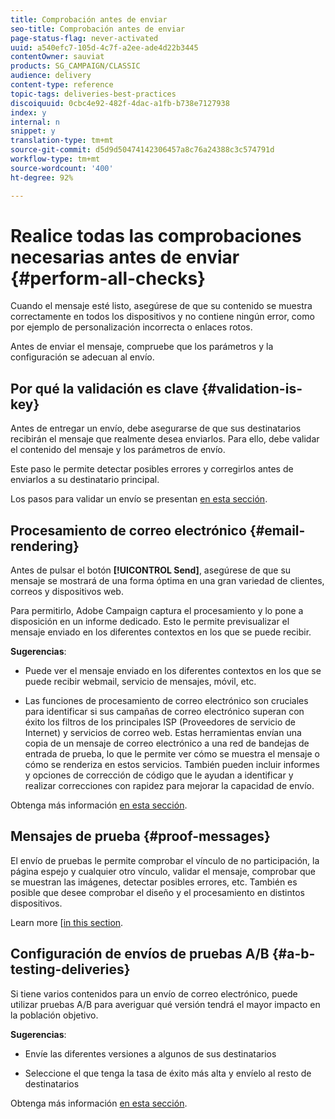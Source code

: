 ```yaml
---
title: Comprobación antes de enviar
seo-title: Comprobación antes de enviar
page-status-flag: never-activated
uuid: a540efc7-105d-4c7f-a2ee-ade4d22b3445
contentOwner: sauviat
products: SG_CAMPAIGN/CLASSIC
audience: delivery
content-type: reference
topic-tags: deliveries-best-practices
discoiquuid: 0cbc4e92-482f-4dac-a1fb-b738e7127938
index: y
internal: n
snippet: y
translation-type: tm+mt
source-git-commit: d5d9d50474142306457a8c76a24388c3c574791d
workflow-type: tm+mt
source-wordcount: '400'
ht-degree: 92%

---
```



# Realice todas las comprobaciones necesarias antes de enviar {#perform-all-checks}

Cuando el mensaje esté listo, asegúrese de que su contenido se muestra correctamente en todos los dispositivos y no contiene ningún error, como por ejemplo de personalización incorrecta o enlaces rotos.

Antes de enviar el mensaje, compruebe que los parámetros y la configuración se adecuan al envío.

## Por qué la validación es clave {#validation-is-key}

Antes de entregar un envío, debe asegurarse de que sus destinatarios recibirán el mensaje que realmente desea enviarlos. Para ello, debe validar el contenido del mensaje y los parámetros de envío.

Este paso le permite detectar posibles errores y corregirlos antes de enviarlos a su destinatario principal.

Los pasos para validar un envío se presentan [en esta sección](../../sending/using/get-started-sending-messages.md#prepare-test-send).

## Procesamiento de correo electrónico {#email-rendering}

Antes de pulsar el botón **[!UICONTROL Send]**, asegúrese de que su mensaje se mostrará de una forma óptima en una gran variedad de clientes, correos y dispositivos web.

Para permitirlo, Adobe Campaign captura el procesamiento y lo pone a disposición en un informe dedicado. Esto le permite previsualizar el mensaje enviado en los diferentes contextos en los que se puede recibir.

**Sugerencias**:

* Puede ver el mensaje enviado en los diferentes contextos en los que se puede recibir webmail, servicio de mensajes, móvil, etc.

* Las funciones de procesamiento de correo electrónico son cruciales para identificar si sus campañas de correo electrónico superan con éxito los filtros de los principales ISP (Proveedores de servicio de Internet) y servicios de correo web. Estas herramientas envían una copia de un mensaje de correo electrónico a una red de bandejas de entrada de prueba, lo que le permite ver cómo se muestra el mensaje o cómo se renderiza en estos servicios. También pueden incluir informes y opciones de corrección de código que le ayudan a identificar y realizar correcciones con rapidez para mejorar la capacidad de envío.

Obtenga más información [en esta sección](../../sending/using/email-rendering.md).

## Mensajes de prueba {#proof-messages}

El envío de pruebas le permite comprobar el vínculo de no participación, la página espejo y cualquier otro vínculo, validar el mensaje, comprobar que se muestran las imágenes, detectar posibles errores, etc. También es posible que desee comprobar el diseño y el procesamiento en distintos dispositivos.

Learn more [[in this section](../../sending/using/sending-proofs.md).

## Configuración de envíos de pruebas A/B {#a-b-testing-deliveries}

Si tiene varios contenidos para un envío de correo electrónico, puede utilizar pruebas A/B para averiguar qué versión tendrá el mayor impacto en la población objetivo.

**Sugerencias**:

* Envíe las diferentes versiones a algunos de sus destinatarios

* Seleccione el que tenga la tasa de éxito más alta y envíelo al resto de destinatarios

Obtenga más información [en esta sección](../../channels/using/designing-an-a-b-test-email.md).

